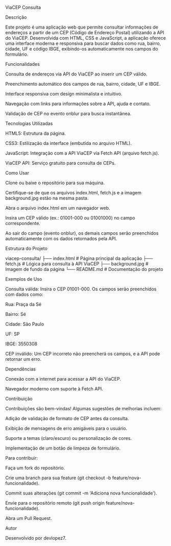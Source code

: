 ViaCEP Consulta

Descrição

Este projeto é uma aplicação web que permite consultar informações de endereços a partir de um CEP (Código de Endereço Postal) utilizando a API do ViaCEP. Desenvolvida com HTML, CSS e JavaScript, a aplicação oferece uma interface moderna e responsiva para buscar dados como rua, bairro, cidade, UF e código IBGE, exibindo-os automaticamente nos campos do formulário.

Funcionalidades





Consulta de endereços via API do ViaCEP ao inserir um CEP válido.



Preenchimento automático dos campos de rua, bairro, cidade, UF e IBGE.



Interface responsiva com design minimalista e intuitivo.



Navegação com links para informações sobre a API, ajuda e contato.



Validação de CEP no evento onblur para busca instantânea.

Tecnologias Utilizadas





HTML5: Estrutura da página.



CSS3: Estilização da interface (embutida no arquivo HTML).



JavaScript: Integração com a API ViaCEP via Fetch API (arquivo fetch.js).



ViaCEP API: Serviço gratuito para consulta de CEPs.

Como Usar





Clone ou baixe o repositório para sua máquina.



Certifique-se de que os arquivos index.html, fetch.js e a imagem background.jpg estão na mesma pasta.



Abra o arquivo index.html em um navegador web.



Insira um CEP válido (ex.: 01001-000 ou 01001000) no campo correspondente.



Ao sair do campo (evento onblur), os demais campos serão preenchidos automaticamente com os dados retornados pela API.

Estrutura do Projeto

viacep-consulta/
├── index.html      # Página principal da aplicação
├── fetch.js        # Lógica para consulta à API ViaCEP
├── background.jpg  # Imagem de fundo da página
└── README.md       # Documentação do projeto

Exemplos de Uso





Consulta válida: Insira o CEP 01001-000. Os campos serão preenchidos com dados como:





Rua: Praça da Sé



Bairro: Sé



Cidade: São Paulo



UF: SP



IBGE: 3550308



CEP inválido: Um CEP incorreto não preencherá os campos, e a API pode retornar um erro.

Dependências





Conexão com a internet para acessar a API do ViaCEP.



Navegador moderno com suporte à Fetch API.

Contribuição

Contribuições são bem-vindas! Algumas sugestões de melhorias incluem:





Adição de validação de formato de CEP antes da consulta.



Exibição de mensagens de erro amigáveis para o usuário.



Suporte a temas (claro/escuro) ou personalização de cores.



Implementação de um botão de limpeza de formulário.

Para contribuir:





Faça um fork do repositório.



Crie uma branch para sua feature (git checkout -b feature/nova-funcionalidade).



Commit suas alterações (git commit -m 'Adiciona nova funcionalidade').



Envie para o repositório remoto (git push origin feature/nova-funcionalidade).



Abra um Pull Request.

Autor

Desenvolvido por devlopez7.